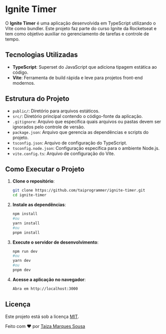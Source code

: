 # Ignite Timer

O **Ignite Timer** é uma aplicação desenvolvida em TypeScript utilizando o Vite como bundler. Este projeto faz parte do curso Ignite da Rocketseat e tem como objetivo auxiliar no gerenciamento de tarefas e controle de tempo.

## Tecnologias Utilizadas

- **TypeScript**: Superset do JavaScript que adiciona tipagem estática ao código.
- **Vite**: Ferramenta de build rápida e leve para projetos front-end modernos.

## Estrutura do Projeto

- `public/`: Diretório para arquivos estáticos.
- `src/`: Diretório principal contendo o código-fonte da aplicação.
- `.gitignore`: Arquivo que especifica quais arquivos ou pastas devem ser ignorados pelo controle de versão.
- `package.json`: Arquivo que gerencia as dependências e scripts do projeto.
- `tsconfig.json`: Arquivo de configuração do TypeScript.
- `tsconfig.node.json`: Configuração específica para o ambiente Node.js.
- `vite.config.ts`: Arquivo de configuração do Vite.

## Como Executar o Projeto

1. **Clone o repositório**:

   ```bash
   git clone https://github.com/taiprogrammer/ignite-timer.git
   cd ignite-timer
2. **Instale as dependências**:

   ```bash
   npm install
   #ou
   yarn install
   #ou
   pnpm install

3. **Execute o servidor de desenvolvimento**:

   ```bash
   npm run dev
   #ou
   yarn dev
   #ou
   pnpm dev

4. **Acesse a aplicação no navegador**:

   ```bash
   Abra em http://localhost:3000

## Licença

Este projeto está sob a licença [MIT](LICENSE).

Feito com ❤️ por [Taiza Marques Sousa](https://github.com/taiprogrammer)
